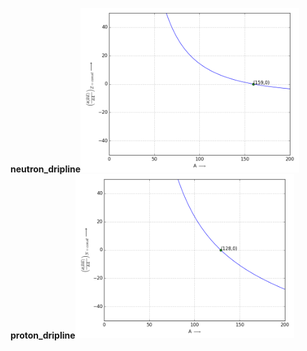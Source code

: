 
**neutron_dripline**<img src="img/neutron_dripline.png" width="350" />**proton_dripline**<img src="img/proton_dripline.png" width="350" />
